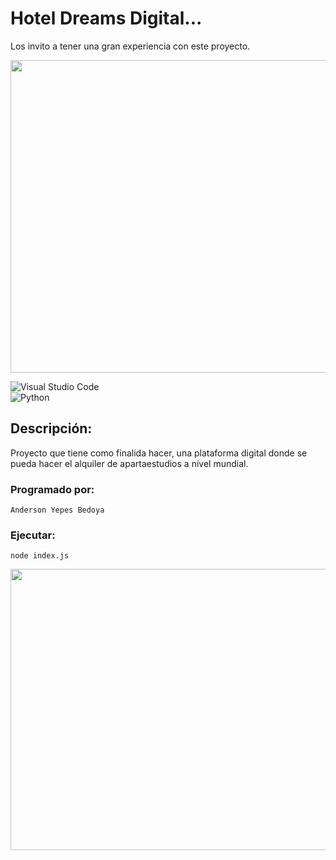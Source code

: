 # Hotel Dreams Digital...

Los invito a tener una gran experiencia con este proyecto.

<p align=center>
  <img width="900" height="500"src="https://images.ctfassets.net/aq13lwl6616q/7cS8gBoWulxkWNWEm0FspJ/c7eb42dd82e27279307f8b9fc9b136fa/nodejs_cover_photo_smaller_size.png">
</p>

![Visual Studio Code](https://img.shields.io/badge/Visual%20Studio%20Code-0078d7.svg?style=for-the-badge&logo=visual-studio-code&logoColor=white)
<br>
![Python](https://img.shields.io/badge/python-3670A0?style=for-the-badge&logo=python&logoColor=ffdd54)

## Descripción: 
Proyecto que tiene como finalida hacer, una plataforma digital donde se pueda hacer el alquiler de apartaestudios a nivel mundial.

### Programado por: 
`Anderson Yepes Bedoya`
<br>

### Ejecutar:
`node index.js`

<p align=center>
  <img width="900" height="450" src="https://kep.cdn.index.hu/1/0/4011/40118/401184/40118411_3061493_a38896361bb9e5ef884c6bf0e5df5dd9_wm.jpg">
</p>
